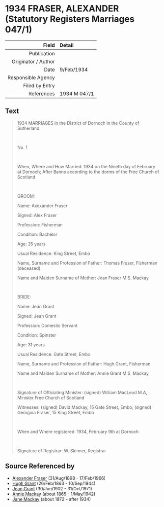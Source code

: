 ﻿---
layout: page
permalink: /sources/s26939640
---

# 1934 FRASER, ALEXANDER (Statutory Registers Marriages 047/1)

Field | Detail
---:|:---
Publication | 
Originator / Author | 
Date | 9/Feb/1934
Responsible Agency | 
Filed by Entry | 
References | 1934 M 047/1

## Text

> 1934 MARRIAGES in the District of Dornoch in the County of Sutherland
>
> <br/>
>
> No. 1
>
> <br/>
>
> When, Where and How Married: 1934 on the Nineth day of February at Dornoch; After Banns according to the dorms of the Free Church of Scotland
>
> <br/>
>
> GROOM:
>
> Name: Axexander Fraser
>
> Signed: Alex Fraser
>
> Profession: Fisherman
>
> Condition: Bachelor
>
> Age: 35 years
>
> Usual Residence: King Street, Embo
>
> Name, Surname and Profession of Father: Thomas Fraser, Fisherman (deceased)
>
> Name and Maiden Surname of Mother: Jean Fraser M.S. Mackay
>
> <br/>
>
> BRIDE:
>
> Name: Jean Grant
>
> Signed: Jean Grant
>
> Profession: Domestic Servant
>
> Condition: Spinster
>
> Age: 31 years
>
> Usual Residence: Gate Street, Embo
>
> Name, Surname and Profession of Father: Hugh Grant, Fisherman
>
> Name and Maiden Surname of Mother: Annie Grant M.S. Mackay
>
> <br/>
>
> Signature of Officiating Minister: (signed) William MacLeod M.A, Minister Free Church of Scotland
>
> Witnesses: (signed) David Mackay, 15 Gate Street, Embo; (signed) Georgina Fraser, 15 King Street, Embo
>
> <br/>
>
> When and Where registered: 1934, February 9th at Dornoch
>
> <br/>
>
> Signature of Registrar: W. Skinner, Registrar
>

## Source Referenced by

* [Alexander Fraser](../people/@91293396@-alexander-fraser-b1898-8-31-d1966-2-17.md) (31/Aug/1898 - 17/Feb/1966)
* [Hugh Grant](../people/@31066628@-hugh-grant-b1863-2-26-d1944-9-10.md) (26/Feb/1863 - 10/Sep/1944)
* [Jean Grant](../people/@81075921@-jean-grant-b1902-6-30-d1971-10-31.md) (30/Jun/1902 - 31/Oct/1971)
* [Annie Mackay](../people/@503334@-annie-mackay-b1865-d1942-5-1.md) (about 1865 - 1/May/1942)
* [Jane Mackay](../people/@33561724@-jane-mackay-b1872-d1934.md) (about 1872 - after 1934)
